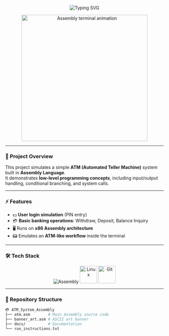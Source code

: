 <!-- Header -->
<p align="center">
  <img src="https://readme-typing-svg.herokuapp.com?font=Fira+Code&weight=600&size=26&duration=2500&pause=700&color=1E90FF&center=true&vCenter=true&multiline=true&width=900&height=80&lines=💳+ATM+System+in+Assembly+Language;Low-Level+Programming+%7C+System+Simulation" alt="Typing SVG" />
</p>

<p align="center">
  <img src="https://media.giphy.com/media/du3J3cXyzhj75IOgvA/giphy.gif" width="400" alt="Assembly terminal animation">
</p>

---

### 🏦 Project Overview
This project simulates a simple **ATM (Automated Teller Machine)** system built in **Assembly Language**.  
It demonstrates **low-level programming concepts**, including input/output handling, conditional branching, and system calls.

---

### ⚡ Features
- 💵 **User login simulation** (PIN entry)  
- 💳 **Basic banking operations**: Withdraw, Deposit, Balance Inquiry  
- 🖥️ Runs on **x86 Assembly architecture**  
- 📟 Emulates an **ATM-like workflow** inside the terminal  

---

### 🛠️ Tech Stack
<p align="center">
  <img src="https://img.shields.io/badge/Assembly%20Language-000080?style=for-the-badge&logoColor=white" alt="Assembly" />
  <img src="https://skillicons.dev/icons?i=linux" width="55" alt="Linux"/>
  <img src="https://skillicons.dev/icons?i=git" width="55" alt="Git"/>
</p>

---

### 📂 Repository Structure
```bash
💳 ATM_System_Assembly
├── atm.asm        # Main Assembly source code
├── banner_art.asm # ASCII art banner
├── docs/          # Documentation
└── run_instructions.txt
